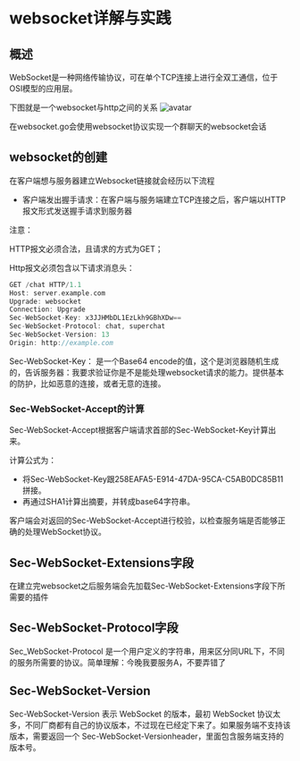 # websocket详解与实践

## 概述

WebSocket是一种网络传输协议，可在单个TCP连接上进行全双工通信，位于OSI模型的应用层。

下图就是一个websocket与http之间的关系
![avatar](https://pic1.zhimg.com/80/6651f2f811ec133b0e6d7e6d0e194b4c_720w.jpg)

在websocket.go会使用websocket协议实现一个群聊天的websocket会话

## websocket的创建

在客户端想与服务器建立Websocket链接就会经历以下流程

- 客户端发出握手请求：在客户端与服务端建立TCP连接之后，客户端以HTTP报文形式发送握手请求到服务器

注意： 

HTTP报文必须合法，且请求的方式为GET；

Http报文必须包含以下请求消息头：

```go
GET /chat HTTP/1.1
Host: server.example.com
Upgrade: websocket
Connection: Upgrade
Sec-WebSocket-Key: x3JJHMbDL1EzLkh9GBhXDw==
Sec-WebSocket-Protocol: chat, superchat
Sec-WebSocket-Version: 13
Origin: http://example.com

```
Sec-WebSocket-Key：  是一个Base64 encode的值，这个是浏览器随机生成的，告诉服务器：我要求验证你是不是能处理websocket请求的能力。提供基本的防护，比如恶意的连接，或者无意的连接。

### Sec-WebSocket-Accept的计算

Sec-WebSocket-Accept根据客户端请求首部的Sec-WebSocket-Key计算出来。

计算公式为：

- 将Sec-WebSocket-Key跟258EAFA5-E914-47DA-95CA-C5AB0DC85B11拼接。
- 再通过SHA1计算出摘要，并转成base64字符串。

客户端会对返回的Sec-WebSocket-Accept进行校验，以检查服务端是否能够正确的处理WebSocket协议。

## Sec-WebSocket-Extensions字段

在建立完websocket之后服务端会先加载Sec-WebSocket-Extensions字段下所需要的插件

## Sec-WebSocket-Protocol字段

Sec_WebSocket-Protocol 是一个用户定义的字符串，用来区分同URL下，不同的服务所需要的协议。简单理解：今晚我要服务A，不要弄错了

## Sec-WebSocket-Version 

Sec-WebSocket-Version 表示 WebSocket 的版本，最初 WebSocket 协议太多，不同厂商都有自己的协议版本，不过现在已经定下来了。如果服务端不支持该版本，需要返回一个 Sec-WebSocket-Versionheader，里面包含服务端支持的版本号。